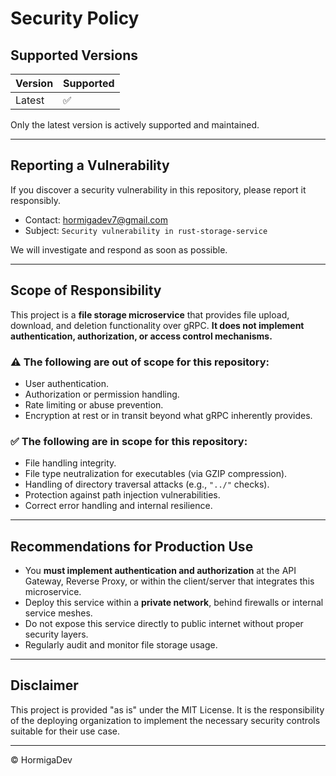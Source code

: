 # Security Policy

## Supported Versions

| Version | Supported |
| ------- | --------- |
| Latest  | ✅        |

Only the latest version is actively supported and maintained.

---

## Reporting a Vulnerability

If you discover a security vulnerability in this repository, please report it responsibly.

-   Contact: [hormigadev7@gmail.com](mailto:hormigadev7@gmail.com)
-   Subject: `Security vulnerability in rust-storage-service`

We will investigate and respond as soon as possible.

---

## Scope of Responsibility

This project is a **file storage microservice** that provides file upload, download, and deletion functionality over gRPC. **It does not implement authentication, authorization, or access control mechanisms.**

### ⚠️ The following are **out of scope** for this repository:

-   User authentication.
-   Authorization or permission handling.
-   Rate limiting or abuse prevention.
-   Encryption at rest or in transit beyond what gRPC inherently provides.

### ✅ The following are **in scope** for this repository:

-   File handling integrity.
-   File type neutralization for executables (via GZIP compression).
-   Handling of directory traversal attacks (e.g., `"../"` checks).
-   Protection against path injection vulnerabilities.
-   Correct error handling and internal resilience.

---

## Recommendations for Production Use

-   You **must implement authentication and authorization** at the API Gateway, Reverse Proxy, or within the client/server that integrates this microservice.
-   Deploy this service within a **private network**, behind firewalls or internal service meshes.
-   Do not expose this service directly to public internet without proper security layers.
-   Regularly audit and monitor file storage usage.

---

## Disclaimer

This project is provided "as is" under the MIT License. It is the responsibility of the deploying organization to implement the necessary security controls suitable for their use case.

---

© HormigaDev
